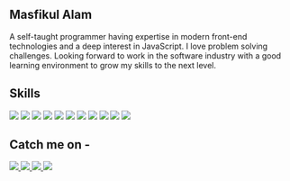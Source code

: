 ## Masfikul Alam

A self-taught programmer having expertise in modern front-end technologies and a deep interest in JavaScript. I love problem solving challenges. Looking forward to work in the software industry with a good learning environment to grow my skills to the next level. 

## Skills
 <div>
  <img src="https://img.shields.io/badge/html%20-orange.svg?&style=for-the-badge"/>
  <img src="https://img.shields.io/badge/css%20-%230085ff.svg?&style=for-the-badge"/>
  <img src="https://img.shields.io/badge/bootstrap%20-%239957d2.svg?&style=for-the-badge"/>
  <img src="https://img.shields.io/badge/scss%20-%23ffa2f2.svg?&style=for-the-badge"/>
  <img src="https://img.shields.io/badge/javascript%20-%23fdff00.svg?&style=for-the-badge"/>
  <img src="https://img.shields.io/badge/react%20-black.svg?&style=for-the-badge"/>
  <img src="https://img.shields.io/badge/redux%20-purple.svg?&style=for-the-badge"/>
  <img src="https://img.shields.io/badge/firebase%20-yellow.svg?&style=for-the-badge"/>
  <img src="https://img.shields.io/badge/typescript%20-blue.svg?&style=for-the-badge"/>
  <img src="https://img.shields.io/badge/node.js%20-%236dc12d.svg?&style=for-the-badge"/>
  <img src="https://img.shields.io/badge/mongodb%20-%2368e563.svg?&style=for-the-badge"/>
</div>

## Catch me on -
<div>
 <a href="https://www.linkedin.com/in/masfik-alam">
  <img src="https://img.shields.io/badge/linkedin%20-blue.svg?&style=for-the-badge"/>
 </a>
 <a href="https://medium.com/@masfikalam">
  <img src="https://img.shields.io/badge/medium%20-black.svg?&style=for-the-badge"/>
 </a>
 <a href="https://masfikul-alam.web.app">
  <img src="https://img.shields.io/badge/website%20-%236cf468.svg?&style=for-the-badge"/>
 </a>
 <a href="https://drive.google.com/file/d/1BG1LrUw7u8n7tms6yt6wR7W4gWnpipId/view">
  <img src="https://img.shields.io/badge/resume%20-%23f46f68.svg?&style=for-the-badge"/>
 </a>
</div>
